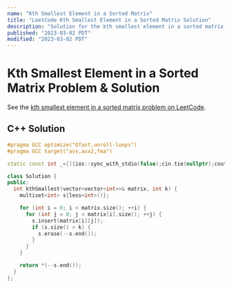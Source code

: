 ```yaml
---
name: "Kth Smallest Element in a Sorted Matrix"
title: "LeetCode Kth Smallest Element in a Sorted Matrix Solution"
description: "Solution for the kth smallest element in a sorted matrix problem from LeetCode."
published: "2023-03-02 PDT"
modified: "2023-03-02 PDT"
---
```


# Kth Smallest Element in a Sorted Matrix Problem & Solution

See the [kth smallest element in a sorted matrix problem on LeetCode](https://leetcode.com/problems/kth-smallest-element-in-a-sorted-matrix).

## C++ Solution

```cpp
#pragma GCC optimize("Ofast,unroll-loops")
#pragma GCC target("avx,avx2,fma")

static const int _=[]{ios::sync_with_stdio(false);cin.tie(nullptr);cout.tie(nullptr);return 0;}();

class Solution {
public:
  int kthSmallest(vector<vector<int>>& matrix, int k) {
    multiset<int> s{less<int>()};

    for (int i = 0; i < matrix.size(); ++i) {
      for (int j = 0; j < matrix[i].size(); ++j) {
        s.insert(matrix[i][j]);
        if (s.size() > k) {
          s.erase(--s.end());
        }
      }
    }

    return *(--s.end());
  }
};
```
